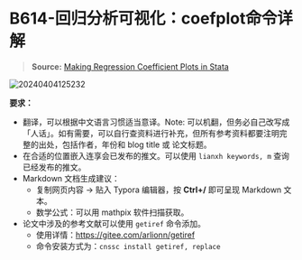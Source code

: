 # B614-回归分析可视化：coefplot命令详解

> **Source:** [Making Regression Coefficient Plots in Stata](https://medium.com/the-stata-gallery/making-regression-coefficient-plots-in-stata-7b100feac0cb)

![20240404125232](https://fig-lianxh.oss-cn-shenzhen.aliyuncs.com/20240404125232.png)

**要求：**
- 翻译，可以根据中文语言习惯适当意译。Note: 可以机翻，但务必自己改写成「人话」。如有需要，可以自行查资料进行补充，但所有参考资料都要注明完整的出处，包括作者，年份和 blog title 或 论文标题。
- 在合适的位置嵌入连享会已发布的推文。可以使用 `lianxh keywords, m` 查询已经发布的推文。
- Markdown 文档生成建议：
  - 复制网页内容 &rarr; 贴入 Typora 编辑器，按 **Ctrl+/** 即可呈现 Markdown 文本。
  - 数学公式：可以用 mathpix 软件扫描获取。 
- 论文中涉及的参考文献可以使用 `getiref` 命令添加。
  - 使用详情：<https://gitee.com/arlionn/getiref>
  - 命令安装方式为：`cnssc install getiref, replace`